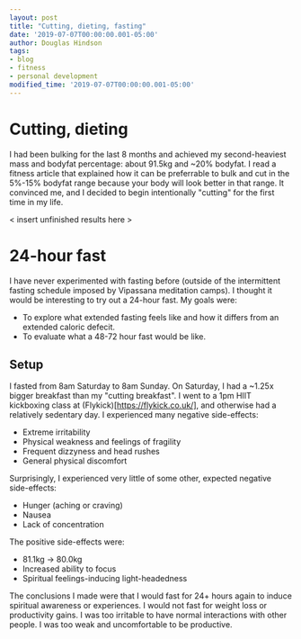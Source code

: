 ```yaml
---
layout: post
title: "Cutting, dieting, fasting"
date: '2019-07-07T00:00:00.001-05:00'
author: Douglas Hindson
tags: 
- blog
- fitness
- personal development
modified_time: '2019-07-07T00:00:00.001-05:00'
---
```


# Cutting, dieting

I had been bulking for the last 8 months and achieved my second-heaviest mass and bodyfat percentage: about 91.5kg and ~20% bodyfat. I read a fitness article that explained how it can be preferrable to bulk and cut in the 5%-15% bodyfat range because your body will look better in that range. It convinced me, and I decided to begin intentionally "cutting" for the first time in my life.

< insert unfinished results here >

# 24-hour fast

I have never experimented with fasting before (outside of the intermittent fasting schedule imposed by Vipassana meditation camps). I thought it would be interesting to try out a 24-hour fast. My goals were:

* To explore what extended fasting feels like and how it differs from an extended caloric defecit.
* To evaluate what a 48-72 hour fast would be like.

## Setup

I fasted from 8am Saturday to 8am Sunday. On Saturday, I had a ~1.25x bigger breakfast than my "cutting breakfast". I went to a 1pm HIIT kickboxing class at (Flykick)[https://flykick.co.uk/], and otherwise had a relatively sedentary day. I experienced many negative side-effects:

* Extreme irritability
* Physical weakness and feelings of fragility
* Frequent dizzyness and head rushes
* General physical discomfort

Surprisingly, I experienced very little of some other, expected negative side-effects:

* Hunger (aching or craving)
* Nausea
* Lack of concentration

The positive side-effects were:

* 81.1kg -> 80.0kg
* Increased ability to focus
* Spiritual feelings-inducing light-headedness

The conclusions I made were that I would fast for 24+ hours again to induce spiritual awareness or experiences. I would not fast for weight loss or productivity gains. I was too irritable to have normal interactions with other people. I was too weak and uncomfortable to be productive.